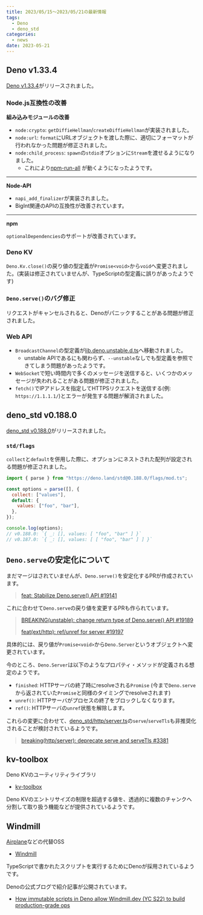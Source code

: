 ```yaml
---
title: 2023/05/15〜2023/05/21の最新情報
tags:
  - Deno
  - deno_std
categories:
  - news
date: 2023-05-21
---
```


## Deno v1.33.4

[Deno v1.33.4](https://github.com/denoland/deno/releases/tag/v1.33.4)がリリースされました。

### Node.js互換性の改善

**組み込みモジュールの改善**

- `node:crypto`: `getDiffieHellman`/`createDiffieHellman`が実装されました。
- `node:url`: `format`にURLオブジェクトを渡した際に、適切にフォーマットが行われなかった問題が修正されました。
- `node:child_process`: `spawn`の`stdio`オプションに`Stream`を渡せるようになりました。
  - これにより[npm-run-all](https://github.com/mysticatea/npm-run-all) が動くようになったようです。

---

**Node-API**

- `napi_add_finalizer`が実装されました。
- BigInt関連のAPIの互換性が改善されています。

---

**npm**

`optionalDependencies`のサポートが改善されています。

### Deno KV

`Deno.Kv.close()`の戻り値の型定義が`Promise<void>`から`void`へ変更されました。(実装は修正されていませんが、TypeScriptの型定義に誤りがあったようです)

### `Deno.serve()`のバグ修正

リクエストがキャンセルされると、Denoがパニックすることがある問題が修正されました。

### Web API

- `BroadcastChannel`の型定義が[lib.deno.unstable.d.ts](https://github.com/denoland/deno/blob/v1.33.4/cli/tsc/dts/lib.deno.unstable.d.ts)へ移動されました。
  - unstable APIであるにも関わらず、`--unstable`なしでも型定義を参照できてしまう問題があったようです。
- `WebSocket`で短い時間内で多くのメッセージを送信すると、いくつかのメッセージが失われることがある問題が修正されました。
- `fetch()`でIPアドレスを指定してHTTPSリクエストを送信する(例: `https://1.1.1.1/`)とエラーが発生する問題が解消されました。

## deno_std v0.188.0

[deno_std v0.188.0](https://github.com/denoland/deno_std/releases/tag/0.188.0)がリリースされました。

### `std/flags`

`collect`と`default`を併用した際に、オプションにネストされた配列が設定される問題が修正されました。

```javascript
import { parse } from "https://deno.land/std@0.188.0/flags/mod.ts";

const options = parse([], {
  collect: ["values"],
  default: {
    values: ["foo", "bar"],
  },
});

console.log(options);
// v0.188.0: `{ _: [], values: [ "foo", "bar" ] }`
// v0.187.0: `{ _: [], values: [ [ "foo", "bar" ] ] }`
```

## `Deno.serve`の安定化について

まだマージはされていませんが、`Deno.serve()`を安定化するPRが作成されています。

> [feat: Stabilize Deno.serve() API #19141](https://github.com/denoland/deno/pull/19141)

これに合わせて`Deno.serve`の戻り値を変更するPRも作られています。

> [BREAKING(unstable): change return type of Deno.serve() API #19189](https://github.com/denoland/deno/pull/19189)
>
> [feat(ext/http): ref/unref for server #19197](https://github.com/denoland/deno/pull/19197)

具体的には、戻り値が`Promise<void>`から`Deno.Server`というオブジェクトへ変更されています。

今のところ、`Deno.Server`は以下のようなプロパティ・メソッドが定義される想定のようです。

- `finished`: HTTPサーバの終了時にresolveされる`Promise` (今まで`Deno.serve`から返されていた`Promise`と同様のタイミングでresolveされます)
- `unref()`: HTTPサーバがプロセスの終了をブロックしなくなります。
- `ref()`: HTTPサーバの`unref`状態を解除します。

これらの変更に合わせて、[deno_std/http/server.ts](https://deno.land/std@0.188.0/http/server.ts)の`serve`/`serveTls`も非推奨化されることが検討されているようです。

> [breaking(http/server): deprecate serve and serveTls #3381](https://github.com/denoland/deno_std/pull/3381)

## kv-toolbox

Deno KVのユーティリティライブラリ

* [kv-toolbox](https://github.com/kitsonk/kv-toolbox)

Deno KVのエントリサイズの制限を超過する値を、透過的に複数のチャンクへ分割して取り扱う機能などが提供されているようです。

## Windmill

[Airplane](https://www.airplane.dev/)などの代替OSS

* [Windmill](https://github.com/windmill-labs/windmill/)

TypeScriptで書かれたスクリプトを実行するためにDenoが採用されているようです。

Denoの公式ブログで紹介記事が公開されています。

* [How immutable scripts in Deno allow Windmill.dev (YC S22) to build production-grade ops](https://deno.com/blog/immutable-scripts-windmill-production-grade-ops)
